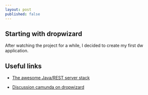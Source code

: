 ```yaml
---
layout: post
published: false
---
```


## Starting with dropwizard

After watching the project for a while, I decided to create my first dw application.

## Useful links

* [The awesome Java/REST server stack](https://www.openshift.com/blogs/day-13-dropwizard-the-awesome-java-rest-server-stack)

* [Discussion camunda on dropwizard](https://groups.google.com/forum/#!topic/camunda-bpm-users/YXoH1LaWMGQ)